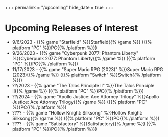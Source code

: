 +++
permalink = "/upcoming"
hide_date = true
+++

# Upcoming Releases of Interest

* 9/6/2023 - {{% game "Starfield" %}}Starfield{{% /game %}} ({{% platform "PC" %}}PC{{% /platform %}})
* 9/26/2023 - {{% game "Cyberpunk 2077: Phantom Liberty" %}}Cyberpunk 2077: Phantom Liberty{{% /game %}} ({{% platform "PC" %}}PC{{% /platform %}})
* 11/17/2023 - {{% game "Super Mario RPG (2023)" %}}Super Mario RPG (2023){{% /game %}} ({{% platform "Switch" %}}Switch{{% /platform %}})
* ??/2023 - {{% game "The Talos Principle II" %}}The Talos Principle II{{% /game %}} ({{% platform "PC" %}}PC{{% /platform %}})
* ??/2024 - {{% game "Apollo Justice: Ace Attorney Trilogy" %}}Apollo Justice: Ace Attorney Trilogy{{% /game %}} ({{% platform "PC" %}}PC{{% /platform %}})
* ???? - {{% game "Hollow Knight: Silksong" %}}Hollow Knight: Silksong{{% /game %}} ({{% platform "PC" %}}PC{{% /platform %}})
* ???? - {{% game "Satisfactory" %}}Satisfactory{{% /game %}} ({{% platform "PC" %}}PC{{% /platform %}})
